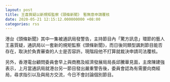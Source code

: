 ```yaml
---
layout: post
title: 王喜質疑以新規矩監察《頭條新聞》　暫無意申請覆核
date: 2020-05-21 12:15:12.000000000 +08:00
categories: rss
---
```


港台《頭條新聞》其中一集被通訊局發警告，主持節目內「驚方訊息」環節的藝人王喜質疑，通訊局以一套新的規矩監察《頭條新聞》，而日後同類型諷刺節目能否存在，取決於負責審查的人士是否容許。現階段他不打算就裁決申請司法覆核。

另外，香港電台顧問委員會早上與商務及經濟發展局局長邱騰華見面，主席陳建強表示，上月當通訊局就港台另一節目發出嚴重警告後，委員會認為有需要向商經局，尋求指引以及與局方交流，今日不會討論個別節目。
